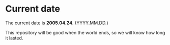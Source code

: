 # Current date

The current date is **2005.04.24.** (YYYY.MM.DD.)

This repository will be good when the world ends, so we will know how long it lasted.